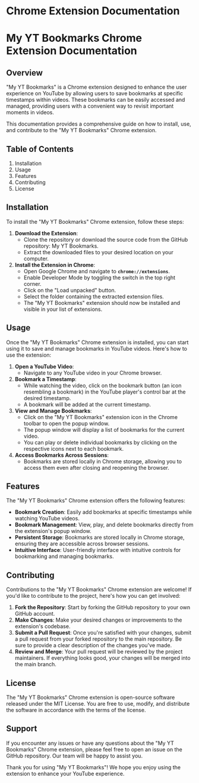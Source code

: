 # Chrome Extension Documentation

# **My YT Bookmarks Chrome Extension Documentation**

## **Overview**

"My YT Bookmarks" is a Chrome extension designed to enhance the user experience on YouTube by allowing users to save bookmarks at specific timestamps within videos. These bookmarks can be easily accessed and managed, providing users with a convenient way to revisit important moments in videos.

This documentation provides a comprehensive guide on how to install, use, and contribute to the "My YT Bookmarks" Chrome extension.

## **Table of Contents**

1. Installation
2. Usage
3. Features
4. Contributing
5. License

## **Installation**

To install the "My YT Bookmarks" Chrome extension, follow these steps:

1. **Download the Extension**:
    - Clone the repository or download the source code from the GitHub repository: My YT Bookmarks.
    - Extract the downloaded files to your desired location on your computer.
2. **Install the Extension in Chrome**:
    - Open Google Chrome and navigate to **`chrome://extensions`**.
    - Enable Developer Mode by toggling the switch in the top right corner.
    - Click on the "Load unpacked" button.
    - Select the folder containing the extracted extension files.
    - The "My YT Bookmarks" extension should now be installed and visible in your list of extensions.

## **Usage**

Once the "My YT Bookmarks" Chrome extension is installed, you can start using it to save and manage bookmarks in YouTube videos. Here's how to use the extension:

1. **Open a YouTube Video**:
    - Navigate to any YouTube video in your Chrome browser.
2. **Bookmark a Timestamp**:
    - While watching the video, click on the bookmark button (an icon resembling a bookmark) in the YouTube player's control bar at the desired timestamp.
    - A bookmark will be added at the current timestamp.
3. **View and Manage Bookmarks**:
    - Click on the "My YT Bookmarks" extension icon in the Chrome toolbar to open the popup window.
    - The popup window will display a list of bookmarks for the current video.
    - You can play or delete individual bookmarks by clicking on the respective icons next to each bookmark.
4. **Access Bookmarks Across Sessions**:
    - Bookmarks are stored locally in Chrome storage, allowing you to access them even after closing and reopening the browser.

## **Features**

The "My YT Bookmarks" Chrome extension offers the following features:

- **Bookmark Creation**: Easily add bookmarks at specific timestamps while watching YouTube videos.
- **Bookmark Management**: View, play, and delete bookmarks directly from the extension's popup window.
- **Persistent Storage**: Bookmarks are stored locally in Chrome storage, ensuring they are accessible across browser sessions.
- **Intuitive Interface**: User-friendly interface with intuitive controls for bookmarking and managing bookmarks.

## **Contributing**

Contributions to the "My YT Bookmarks" Chrome extension are welcome! If you'd like to contribute to the project, here's how you can get involved:

1. **Fork the Repository**: Start by forking the GitHub repository to your own GitHub account.
2. **Make Changes**: Make your desired changes or improvements to the extension's codebase.
3. **Submit a Pull Request**: Once you're satisfied with your changes, submit a pull request from your forked repository to the main repository. Be sure to provide a clear description of the changes you've made.
4. **Review and Merge**: Your pull request will be reviewed by the project maintainers. If everything looks good, your changes will be merged into the main branch.

## **License**

The "My YT Bookmarks" Chrome extension is open-source software released under the MIT License. You are free to use, modify, and distribute the software in accordance with the terms of the license.

## **Support**

If you encounter any issues or have any questions about the "My YT Bookmarks" Chrome extension, please feel free to open an issue on the GitHub repository. Our team will be happy to assist you.

Thank you for using "My YT Bookmarks"! We hope you enjoy using the extension to enhance your YouTube experience.
